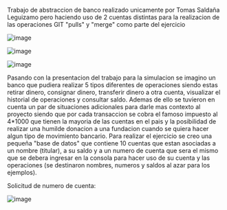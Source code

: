 Trabajo de abstraccion de banco realizado unicamente por Tomas Saldaña Leguizamo pero haciendo uso
de 2 cuentas distintas para la realizacion de las operaciones GIT "pulls" y "merge" como parte del 
ejercicio

![image](https://github.com/user-attachments/assets/c3755ea1-f5fa-43cb-a1a5-fb26b9e45918)

![image](https://github.com/user-attachments/assets/13ee8139-942a-46a3-ac7d-6e33171c83f1)

![image](https://github.com/user-attachments/assets/62d5ca85-e934-47cf-97fa-56aaab49c1ec)

Pasando con la presentacion del trabajo para la simulacion se imagino un banco que pudiera realizar
5 tipos diferentes de operaciones siendo estas retirar dinero, consignar dinero, transferir dinero
a otra cuenta, visualizar el historial de operaciones y consultar saldo. Ademas de ello se tuvieron 
en cuenta un par de situaciones adicionales para darle mas contexto al proyecto siendo que por cada
transaccion se cobra el famoso impuesto al 4*1000 que tienen la mayoria de las cuentas en el pais y
la posibilidad de realizar una humilde donacion a una fundacion cuando se quiera hacer algun tipo de
movimiento bancario.
Para realizar el ejercicio se creo una pequeña "base de datos" que contiene 10 cuentas que estan
asociadas a un nombre (titular), a su saldo y a un numero de cuenta que sera el mismo que se debera
ingresar en la consola para hacer uso de su cuenta y las operaciones (se destinaron nombres, numeros
y saldos al azar para los ejemplos).

Solicitud de numero de cuenta:

![image](https://github.com/user-attachments/assets/a34cbcee-4db0-43e0-94a9-d887edaf7f0e)




